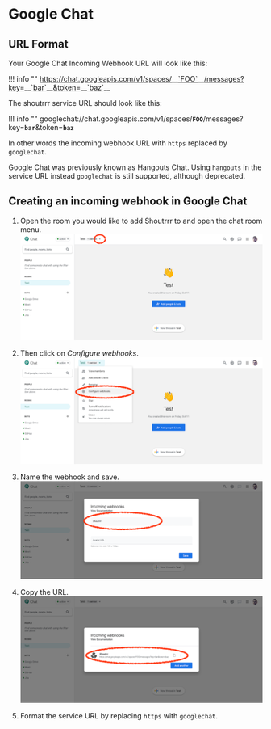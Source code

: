 # Google Chat

## URL Format

Your Google Chat Incoming Webhook URL will look like this:

!!! info ""
    https://chat.googleapis.com/v1/spaces/__`FOO`__/messages?key=__`bar`__&token=__`baz`__

The shoutrrr service URL should look like this:

!!! info ""
    googlechat://chat.googleapis.com/v1/spaces/__`FOO`__/messages?key=__`bar`__&token=__`baz`__

In other words the incoming webhook URL with `https` replaced by `googlechat`.

Google Chat was previously known as Hangouts Chat. Using `hangouts` in
the service URL instead `googlechat` is still supported, although
deprecated.

## Creating an incoming webhook in Google Chat

1. Open the room you would like to add Shoutrrr to and open the chat
room menu.
![Screenshot 1](googlechat/hangouts-1.png)

2. Then click on *Configure webhooks*.
![Screenshot 2](googlechat/hangouts-2.png)

3. Name the webhook and save.
![Screenshot 3](googlechat/hangouts-3.png)

4. Copy the URL.
![Screenshot 4](googlechat/hangouts-4.png)


5. Format the service URL by replacing `https` with `googlechat`.
